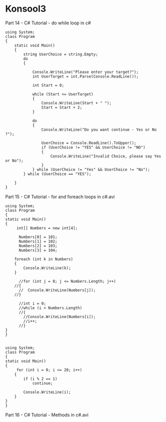 # Konsool3

Part 14 - C# Tutorial - do while loop in c#

    using System;
    class Program
    {
        static void Main()
        {
            string UserChoice = string.Empty;
            do
            {

                Console.WriteLine("Please enter your target?");
                int UserTarget = int.Parse(Console.ReadLine());

                int Start = 0;

                while (Start <= UserTarget)
                {
                    Console.WriteLine(Start + " ");
                    Start = Start + 2;
                }

                do
                {
                    Console.WriteLine("Do you want continue - Yes or No ?");

                    UserChoice = Console.ReadLine().ToUpper();
                    if (UserChoice != "YES" && UserChoice != "NO")
                    {
                        Console.WriteLine("Invalid Choice, please say Yes or No");
                    }
                } while (UserChoice != "Yes" && UserChoice != "No");
            } while (UserChoice == "YES");

        }
    }
    

Part 15 - C# Tutorial - for and foreach loops in c#.avi

    using System;
    class Program
    {
    static void Main()
    {
         int[] Numbers = new int[4];

          Numbers[0] = 101;
          Numbers[1] = 102;
          Numbers[2] = 103;
          Numbers[3] = 104;

        foreach (int k in Numbers)
        {
            Console.WriteLine(k);
        }

          //for (int j = 0; j <= Numbers.Length; j++)
        //{
          //  Console.WriteLine(Numbers[j]);
        //}

          //int i = 0;
          //while (i < Numbers.Length)
          //{
            //Console.WriteLine(Numbers[i]);
            //i++;
          //}
    }
    }
    
    
    using System;
    class Program
    {
    static void Main()
    {
         for (int i = 0; i <= 20; i++)
        {
            if (i % 2 == 1)
                continue;

            Console.WriteLine(i);
        }
    }
    }
    
Part 16 - C# Tutorial - Methods in c#.avi








   
